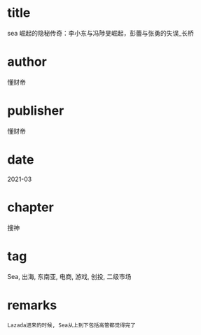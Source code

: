 # title
sea 崛起的隐秘传奇：李小东与冯陟旻崛起，彭蕾与张勇的失误_长桥

# author
懂财帝

# publisher
懂财帝

# date
2021-03

# chapter
搜神

# tag
Sea, 出海, 东南亚, 电商, 游戏, 创投, 二级市场

# remarks
`Lazada进来的时候, Sea从上到下包括高管都觉得完了`
